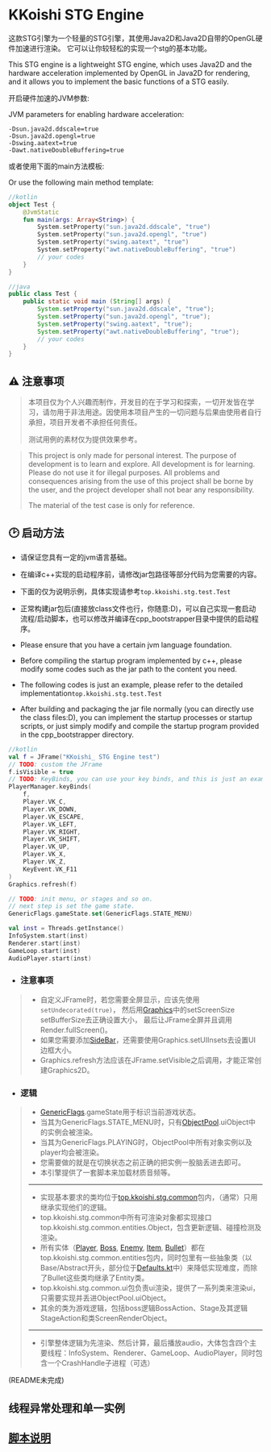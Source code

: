 # KKoishi STG Engine

这款STG引擎为一个轻量的STG引擎，其使用Java2D和Java2D自带的OpenGL硬件加速进行渲染。 它可以让你较轻松的实现一个stg的基本功能。

This STG engine is a lightweight STG engine, which uses Java2D and the hardware acceleration implemented by OpenGL in Java2D for rendering, and it allows you to implement the basic functions of a STG easily.

开启硬件加速的JVM参数:

JVM parameters for enabling hardware acceleration:
```vmoptions 
-Dsun.java2d.ddscale=true
-Dsun.java2d.opengl=true
-Dswing.aatext=true
-Dawt.nativeDoubleBuffering=true
```
或者使用下面的main方法模板:

Or use the following main method template:
```kotlin
//kotlin
object Test {
    @JvmStatic
    fun main(args: Array<String>) {
        System.setProperty("sun.java2d.ddscale", "true")
        System.setProperty("sun.java2d.opengl", "true")
        System.setProperty("swing.aatext", "true")
        System.setProperty("awt.nativeDoubleBuffering", "true")
        // your codes
    }
}
```
```java
//java
public class Test {
    public static void main (String[] args) {
        System.setProperty("sun.java2d.ddscale", "true");
        System.setProperty("sun.java2d.opengl", "true");
        System.setProperty("swing.aatext", "true");
        System.setProperty("awt.nativeDoubleBuffering", "true");
        // your codes
    }
}
```

## ⚠ 注意事项
> 本项目仅为个人兴趣而制作，开发目的在于学习和探索，一切开发皆在学习，请勿用于非法用途。因使用本项目产生的一切问题与后果由使用者自行承担，项目开发者不承担任何责任。
> 
> 测试用例的素材仅为提供效果参考。

> This project is only made for personal interest. The purpose of development is to learn and explore. All development is for learning. Please do not use it for illegal purposes. 
> All problems and consequences arising from the use of this project shall be borne by the user, and the project developer shall not bear any responsibility. 
>
> The material of the test case is only for reference.

## 🕑 启动方法
- 请保证您具有一定的jvm语言基础。
- 在编译c++实现的启动程序前，请修改jar包路径等部分代码为您需要的内容。
- 下面的仅为说明示例，具体实现请参考```top.kkoishi.stg.test.Test```
- 正常构建jar包后(直接放class文件也行，你随意:D)，可以自己实现一套启动流程/启动脚本，也可以修改并编译在cpp_bootstrapper目录中提供的启动程序。

- Please ensure that you have a certain jvm language foundation.
- Before compiling the startup program implemented by c++, please modify some codes such as the jar path to the content you need.
- The following codes is just an example, please refer to the detailed implementation```top.kkoishi.stg.test.Test```
- After building and packaging the jar file normally (you can directly use the class files:D), you can implement the startup processes or startup scripts, or just simply modify and compile the startup program provided in the cpp_bootstrapper directory.
```kotlin
//kotlin
val f = JFrame("KKoishi_ STG Engine test")
// TODO: custom the JFrame
f.isVisible = true
// TODO: KeyBinds, you can use your key binds, and this is just an example
PlayerManager.keyBinds(
    f,
    Player.VK_C,
    Player.VK_DOWN,
    Player.VK_ESCAPE,
    Player.VK_LEFT,
    Player.VK_RIGHT,
    Player.VK_SHIFT,
    Player.VK_UP,
    Player.VK_X,
    Player.VK_Z,
    KeyEvent.VK_F11
)
Graphics.refresh(f)

// TODO: init menu, or stages and so on.
// next step is set the game state.
GenericFlags.gameState.set(GenericFlags.STATE_MENU)

val inst = Threads.getInstance()
InfoSystem.start(inst)
Renderer.start(inst)
GameLoop.start(inst)
AudioPlayer.start(inst)
```
- ### 注意事项
> - 自定义JFrame时，若您需要全屏显示，应该先使用```setUndecorated(true)```，
> 然后用[Graphics](./src/main/kotlin/top/kkoishi/stg/gfx/Graphics.kt)中的setScreenSize setBufferSize去正确设置大小，
> 最后让JFrame全屏并且调用Render.fullScreen()。
> - 如果您需要添加[SideBar](./src/main/kotlin/top/kkoishi/stg/common/ui/SideBar.kt)，还需要使用Graphics.setUIInsets去设置UI边框大小。
> - Graphics.refresh方法应该在JFrame.setVisible之后调用，才能正常创建Graphics2D。

- ### 逻辑
> - [GenericFlags](./src/main/kotlin/top/kkoishi/stg/logic/GenericFlags.kt).gameState用于标识当前游戏状态。
> - 当其为GenericFlags.STATE_MENU时，只有[ObjectPool](./src/main/kotlin/top/kkoishi/stg/logic/ObjectPool.kt).uiObject中的实例会被渲染。
> - 当其为GenericFlags.PLAYING时，ObjectPool中所有对象实例以及player均会被渲染。
> - 您需要做的就是在切换状态之前正确的把实例一股脑丢进去即可。
> - 本引擎提供了一套脚本来加载材质音频等。
> ---
> 
> - 实现基本要求的类均位于[top.kkoishi.stg.common](./src/main/kotlin/top/kkoishi/stg/common/package-info.java)包内，（通常）只用继承实现他们的逻辑。
> - top.kkoishi.stg.common中所有可渲染对象都实现接口top.kkoishi.stg.common.entities.Object，包含更新逻辑、碰撞检测及渲染。
> - 所有实体（[Player](./src/main/kotlin/top/kkoishi/stg/common/entities/Player.kt), [Boss](./src/main/kotlin/top/kkoishi/stg/common/entities/Boss.kt), [Enemy](./src/main/kotlin/top/kkoishi/stg/common/entities/Enemy.kt), [Item](./src/main/kotlin/top/kkoishi/stg/common/entities/Item.kt), [Bullet](./src/main/kotlin/top/kkoishi/stg/common/entities/Bullet.kt)）都在top.kkoishi.stg.common.entities包内，同时包里有一些抽象类（以Base/Abstract开头，部分位于[Defaults.kt](./src/main/kotlin/top/kkoishi/stg/common/entities/Defaults.kt)中）来降低实现难度，而除了Bullet这些类均继承了Entity类。
> - top.kkoishi.stg.common.ui包负责ui渲染，提供了一系列类来渲染ui，只需要实现并丢进ObjectPool.uiObject。
> - 其余的类为游戏逻辑，包括boss逻辑BossAction、Stage及其逻辑StageAction和类ScreenRenderObject。
> ---
> 
> - 引擎整体逻辑为先渲染、然后计算，最后播放audio，大体包含四个主要线程：InfoSystem、Renderer、GameLoop、AudioPlayer，同时包含一个CrashHandle子进程（可选）

(README未完成)

## 线程异常处理和单一实例

## [脚本说明](./test/scripts.md)
